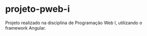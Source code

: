 # projeto-pweb-i
 Projeto realizado na disciplina de Programação Web I, utilizando o framework Angular.
